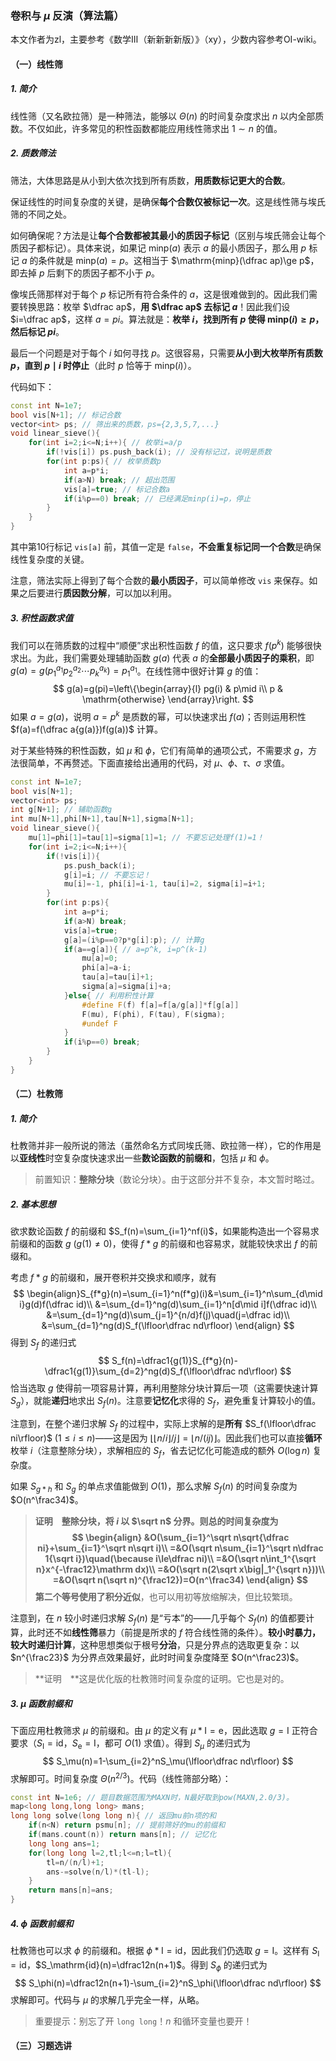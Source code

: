 ### 卷积与 $\mu$ 反演（算法篇）

本文作者为zl，主要参考《数学Ⅲ（新新新新版）》（xy），少数内容参考OI-wiki。

#### （一）线性筛

##### 1. 简介

线性筛（又名欧拉筛）是一种筛法，能够以 $\Theta(n)$ 的时间复杂度求出 $n$ 以内全部质数。不仅如此，许多常见的积性函数都能应用线性筛求出 $1\sim n$ 的值。

##### 2. 质数筛法

筛法，大体思路是从小到大依次找到所有质数，**用质数标记更大的合数**。

保证线性的时间复杂度的关键，是确保**每个合数仅被标记一次**。这是线性筛与埃氏筛的不同之处。

如何确保呢？方法是让**每个合数都被其最小的质因子标记**（区别与埃氏筛会让每个质因子都标记）。具体来说，如果记 $\mathrm{minp}(a)$ 表示 $a$ 的最小质因子，那么用 $p$ 标记 $a$ 的条件就是 $\mathrm{minp}(a)=p$。这相当于 $\mathrm{minp}(\dfrac ap)\ge p$，即去掉 $p$ 后剩下的质因子都不小于 $p$。

像埃氏筛那样对于每个 $p$ 标记所有符合条件的 $a$，这是很难做到的。因此我们需要转换思路：枚举 $\dfrac ap$，**用 $\dfrac ap$ 去标记 $a$**！因此我们设 $i=\dfrac ap$，这样 $a=pi$。算法就是：**枚举 $i$，找到所有 $p$ 使得 $\mathrm{minp}(i)\ge p$，然后标记 $pi$**。

最后一个问题是对于每个 $i$ 如何寻找 $p$。这很容易，只需要**从小到大枚举所有质数 $p$，直到 $p\mid i$ 时停止**（此时 $p$ 恰等于 $\mathrm{minp}(i)$）。

代码如下：

```cpp
const int N=1e7;
bool vis[N+1]; // 标记合数
vector<int> ps; // 筛出来的质数，ps={2,3,5,7,...}
void linear_sieve(){
    for(int i=2;i<=N;i++){ // 枚举i=a/p
        if(!vis[i]) ps.push_back(i); // 没有标记过，说明是质数
        for(int p:ps){ // 枚举质数p
            int a=p*i;
            if(a>N) break; // 超出范围
            vis[a]=true; // 标记合数a
            if(i%p==0) break; // 已经满足minp(i)=p，停止
        }
    }
}
```

其中第10行标记 `vis[a]` 前，其值一定是 `false`，**不会重复标记同一个合数**是确保线性复杂度的关键。

注意，筛法实际上得到了每个合数的**最小质因子**，可以简单修改 `vis` 来保存。如果之后要进行**质因数分解**，可以加以利用。

##### 3. 积性函数求值

我们可以在筛质数的过程中“顺便”求出积性函数 $f$ 的值，这只要求 $f(p^k)$ 能够很快求出。为此，我们需要处理辅助函数 $g(a)$ 代表 $a$ 的**全部最小质因子的乘积**，即 $g(a)=g(p_1^{a_1}p_2^{a_2}\cdots p_k^{a_k})=p_1^{a_1}$。在线性筛中很好计算 $g$ 的值：
$$
g(a)=g(pi)=\left\{\begin{array}{l}
pg(i) & p\mid i\\
p & \mathrm{otherwise}
\end{array}\right.
$$
如果 $a=g(a)$，说明 $a=p^k$ 是质数的幂，可以快速求出 $f(a)$；否则运用积性 $f(a)=f(\dfrac a{g(a)})f(g(a))$ 计算。

对于某些特殊的积性函数，如 $\mu$ 和 $\phi$，它们有简单的通项公式，不需要求 $g$，方法很简单，不再赘述。下面直接给出通用的代码，对 $\mu$、$\phi$、$\tau$、$\sigma$ 求值。

```cpp
const int N=1e7;
bool vis[N+1];
vector<int> ps;
int g[N+1]; // 辅助函数g
int mu[N+1],phi[N+1],tau[N+1],sigma[N+1];
void linear_sieve(){
    mu[1]=phi[1]=tau[1]=sigma[1]=1; // 不要忘记处理f(1)=1！
    for(int i=2;i<=N;i++){
        if(!vis[i]){
            ps.push_back(i);
            g[i]=i; // 不要忘记！
            mu[i]=-1, phi[i]=i-1, tau[i]=2, sigma[i]=i+1;
        }
        for(int p:ps){
            int a=p*i;
            if(a>N) break;
            vis[a]=true;
            g[a]=(i%p==0?p*g[i]:p); // 计算g
            if(a==g[a]){ // a=p^k, i=p^(k-1)
                mu[a]=0;
                phi[a]=a-i;
                tau[a]=tau[i]+1;
                sigma[a]=sigma[i]+a;
            }else{ // 利用积性计算
                #define F(f) f[a]=f[a/g[a]]*f[g[a]]
                F(mu), F(phi), F(tau), F(sigma);
                #undef F
            }
            if(i%p==0) break;
        }
    }
}
```

#### （二）杜教筛

##### 1. 简介

杜教筛并非一般所说的筛法（虽然命名方式同埃氏筛、欧拉筛一样），它的作用是以**亚线性**时空复杂度快速求出一些**数论函数的前缀和**，包括 $\mu$ 和 $\phi$。

> 前置知识：**整除分块**（数论分块）。由于这部分并不复杂，本文暂时略过。

##### 2. 基本思想

欲求数论函数 $f$ 的前缀和 $S_f(n)=\sum_{i=1}^nf(i)$，如果能构造出一个容易求前缀和的函数 $g$ $(g(1)\ne0)$，使得 $f*g$ 的前缀和也容易求，就能较快求出 $f$ 的前缀和。

考虑 $f*g$ 的前缀和，展开卷积并交换求和顺序，就有
$$
\begin{align}S_{f*g}(n)=\sum_{i=1}^n(f*g)(i)&=\sum_{i=1}^n\sum_{d\mid i}g(d)f(\dfrac id)\\
&=\sum_{d=1}^ng(d)\sum_{i=1}^n[d\mid i]f(\dfrac id)\\
&=\sum_{d=1}^ng(d)\sum_{j=1}^{n/d}f(j)\quad(j=\dfrac id)\\
&=\sum_{d=1}^ng(d)S_f(\lfloor\dfrac nd\rfloor)
\end{align}
$$
得到 $S_f$ 的递归式
$$
S_f(n)=\dfrac1{g(1)}S_{f*g}(n)-\dfrac1{g(1)}\sum_{d=2}^ng(d)S_f(\lfloor\dfrac nd\rfloor)
$$
恰当选取 $g$ 使得前一项容易计算，再利用整除分块计算后一项（这需要快速计算 $S_g$），就能**递归**地求出 $S_f(n)$。注意要**记忆化**求得的 $S_f$，避免重复计算较小的值。

注意到，在整个递归求解 $S_f$ 的过程中，实际上求解的是**所有** $S_f(\lfloor\dfrac ni\rfloor)$ $(1\le i\le n)$——这是因为 $\lfloor\lfloor n/i\rfloor/j\rfloor=\lfloor n/(ij)\rfloor$。因此我们也可以直接**循环**枚举 $i$（注意整除分块），求解相应的 $S_f$，省去记忆化可能造成的额外 $O(\log n)$ 复杂度。

如果 $S_{g*h}$ 和 $S_g$ 的单点求值能做到 $O(1)$，那么求解 $S_f(n)$ 的时间复杂度为 $O(n^\frac34)$。

> **证明&emsp;**整除分块，将 $i$ 以 $\sqrt n$ 分界。则总的时间复杂度为
> $$
> \begin{align}
> &O(\sum_{i=1}^\sqrt n\sqrt{\dfrac ni}+\sum_{i=1}^\sqrt n\sqrt i)\\
> =&O(\sqrt n\sum_{i=1}^\sqrt n\dfrac 1{\sqrt i})\quad(\because i\le\dfrac ni)\\
> =&O(\sqrt n\int_1^{\sqrt n}x^{-\frac12}\mathrm dx)\\
> =&O(\sqrt n(2\sqrt x\big|_1^{\sqrt n}))\\
> =&O(\sqrt n(\sqrt n)^{\frac12})=O(n^\frac34)
> \end{align}
> $$
> 第二个等号使用了**积分近似**，也可以用初等放缩解决，但比较繁琐。

注意到，在 $n$ 较小时递归求解 $S_f(n)$ 是“亏本”的——几乎每个 $S_f(n)$ 的值都要计算，此时还不如**线性筛**暴力（前提是所求的 $f$ 符合线性筛的条件）。**较小时暴力，较大时递归计算**，这种思想类似于根号**分治**，只是分界点的选取更复杂：以 $n^{\frac23}$ 为分界点效果最好，此时时间复杂度降至 $O(n^\frac23)$。

> **证明&emsp;**这是优化版的杜教筛时间复杂度的证明。它也是对的。

##### 3. $\mu$ 函数前缀和

下面应用杜教筛求 $\mu$ 的前缀和。由 $\mu$ 的定义有 $\mu*\mathrm I=\mathrm e$，因此选取 $g=\mathrm I$ 正符合要求（$S_\mathrm I=\mathrm{id}$，$S_\mathrm e=\mathrm I$，都可 $O(1)$ 求值）。得到 $S_\mu$ 的递归式为
$$
S_\mu(n)=1-\sum_{i=2}^nS_\mu(\lfloor\dfrac nd\rfloor)
$$
求解即可。时间复杂度 $\Theta(n^{2/3})$。代码（线性筛部分略）：

```cpp
const int N=1e6; // 题目数据范围为MAXN时，N最好取到pow(MAXN,2.0/3)。
map<long long,long long> mans;
long long solve(long long n){ // 返回mu前n项的和
    if(n<N) return psmu[n]; // 提前筛好的mu的前缀和
    if(mans.count(n)) return mans[n]; // 记忆化
    long long ans=1;
    for(long long l=2,tl;l<=n;l=tl){
        tl=n/(n/l)+1;
        ans-=solve(n/l)*(tl-l);
    }
    return mans[n]=ans;
}
```

##### 4. $\phi$ 函数前缀和

杜教筛也可以求 $\phi$ 的前缀和。根据 $\phi*\mathrm I=\mathrm{id}$，因此我们仍选取 $g=\mathrm I$。这样有 $S_\mathrm I=\mathrm{id}$，$S_\mathrm{id}(n)=\dfrac12n(n+1)$。得到 $S_\phi$ 的递归式为
$$
S_\phi(n)=\dfrac12n(n+1)-\sum_{i=2}^nS_\phi(\lfloor\dfrac nd\rfloor)
$$
求解即可。代码与 $\mu$ 的求解几乎完全一样，从略。

> 重要提示：别忘了开 `long long`！$n$ 和循环变量也要开！

#### （三）习题选讲

